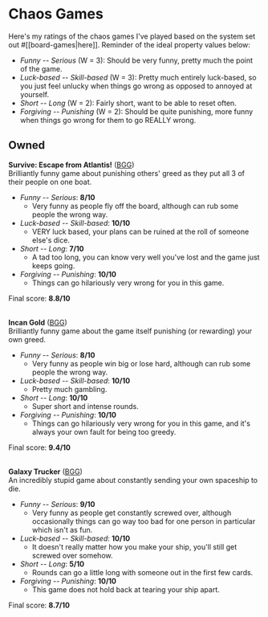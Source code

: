 # Chaos Games

Here's my ratings of the chaos games I've played based on the system set out #[[board-games|here]]. Reminder of the ideal property values below:

* *Funny -- Serious* (W = 3): Should be very funny, pretty much the point of the game.
* *Luck-based -- Skill-based* (W = 3): Pretty much entirely luck-based, so you just feel unlucky when things go wrong as opposed to annoyed at yourself.
* *Short -- Long* (W = 2): Fairly short, want to be able to reset often.
* *Forgiving -- Punishing* (W = 2): Should be quite punishing, more funny when things go wrong for them to go REALLY wrong.

## Owned
**Survive: Escape from Atlantis!** ([BGG](https://boardgamegeek.com/boardgame/2653/survive-escape-atlantis))<br>
Brilliantly funny game about punishing others' greed as they put all 3 of their people on one boat.
* *Funny -- Serious*: **8/10**
  * Very funny as people fly off the board, although can rub some people the wrong way.
* *Luck-based -- Skill-based*: **10/10**
  * VERY luck based, your plans can be ruined at the roll of someone else's dice.
* *Short -- Long*: **7/10**
  * A tad too long, you can know very well you've lost and the game just keeps going.
* *Forgiving -- Punishing*: **10/10**
  * Things can go hilariously very wrong for you in this game.

Final score: **8.8/10**<br><br>

**Incan Gold** ([BGG](https://boardgamegeek.com/boardgame/15512/incan-gold))<br>
Brilliantly funny game about the game itself punishing (or rewarding) your own greed.
* *Funny -- Serious*: **8/10**
  * Very funny as people win big or lose hard, although can rub some people the wrong way.
* *Luck-based -- Skill-based*: **10/10**
  * Pretty much gambling.
* *Short -- Long*: **10/10**
  * Super short and intense rounds.
* *Forgiving -- Punishing*: **10/10**
  * Things can go hilariously very wrong for you in this game, and it's always your own fault for being too greedy.

Final score: **9.4/10**<br><br>

**Galaxy Trucker** ([BGG](https://boardgamegeek.com/boardgame/31481/galaxy-trucker))<br>
An incredibly stupid game about constantly sending your own spaceship to die.
* *Funny -- Serious*: **9/10**
  * Very funny as people get constantly screwed over, although occasionally things can go way too bad for one person in particular which isn't as fun.
* *Luck-based -- Skill-based*: **10/10**
  * It doesn't really matter how you make your ship, you'll still get screwed over somehow.
* *Short -- Long*: **5/10**
  * Rounds can go a little long with someone out in the first few cards.
* *Forgiving -- Punishing*: **10/10**
  * This game does not hold back at tearing your ship apart.

Final score: **8.7/10**<br><br>
